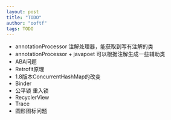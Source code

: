 ```yaml
---
layout: post
title: "TODO"
author: "ooftf"
tags: TODO
---
```


* annotationProcessor    注解处理器，能获取到写有注解的类
* annotationProcessor + javapoet  可以根据注解生成一些辅助类
* ABA问题
* Retrofit原理
* 1.8版本ConcurrentHashMap的改变
* Binder
* 公平锁 重入锁
* RecyclerView
* Trace
* 圆形图标问题